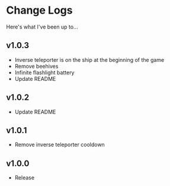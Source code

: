 # Change Logs

Here's what I've been up to...

## v1.0.3
- Inverse teleporter is on the ship at the beginning of the game
- Remove beehives
- Infinite flashlight battery
- Update README

## v1.0.2
- Update README

## v1.0.1
- Remove inverse teleporter cooldown

## v1.0.0
- Release